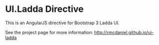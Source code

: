 # UI.Ladda Directive

This is an AngularJS directive for Bootstrap 3 Ladda UI.

See the project page for more information: http://rmcdaniel.github.io/ui-ladda

